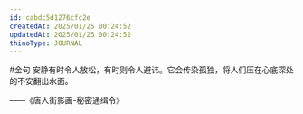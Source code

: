 ```yaml
---
id: cabdc5d1276cfc2e
createdAt: 2025/01/25 00:24:52
updatedAt: 2025/01/25 00:24:52
thinoType: JOURNAL
---
```

#金句 安静有时令人放松，有时则令人避讳。它会传染孤独，将人们压在心底深处的不安翻出水面。

——《唐人街影画-秘密通缉令》